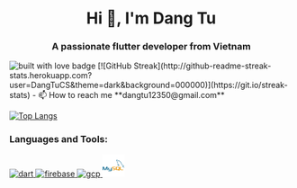 <h1 align="center">Hi 👋, I'm Dang Tu</h1>
<h3 align="center">A passionate flutter developer from Vietnam</h3>
<img src="https://forthebadge.com/images/badges/built-with-love.svg" alt="built with love badge" />
[![GitHub Streak](http://github-readme-streak-stats.herokuapp.com?user=DangTuCS&theme=dark&background=000000)](https://git.io/streak-stats)
- 📫 How to reach me **dangtu12350@gmail.com**

<p align="left">
</p>

[![Top Langs](https://github-readme-stats.vercel.app/api/top-langs/?username=DangTuCS&layout=compact&theme=vision-friendly-dark)](https://github.com/anuraghazra/github-readme-stats)

<h3 align="left">Languages and Tools:</h3>
<p align="left"> <a href="https://dart.dev" target="_blank" rel="noreferrer"> <img src="https://www.vectorlogo.zone/logos/dartlang/dartlang-icon.svg" alt="dart" width="40" height="40"/> </a> <a href="https://firebase.google.com/" target="_blank" rel="noreferrer"> <img src="https://www.vectorlogo.zone/logos/firebase/firebase-icon.svg" alt="firebase" width="40" height="40"/> </a> <a href="https://cloud.google.com" target="_blank" rel="noreferrer"> <img src="https://www.vectorlogo.zone/logos/google_cloud/google_cloud-icon.svg" alt="gcp" width="40" height="40"/> </a> <a href="https://www.mysql.com/" target="_blank" rel="noreferrer"> <img src="https://raw.githubusercontent.com/devicons/devicon/master/icons/mysql/mysql-original-wordmark.svg" alt="mysql" width="40" height="40"/> </a> </p>

